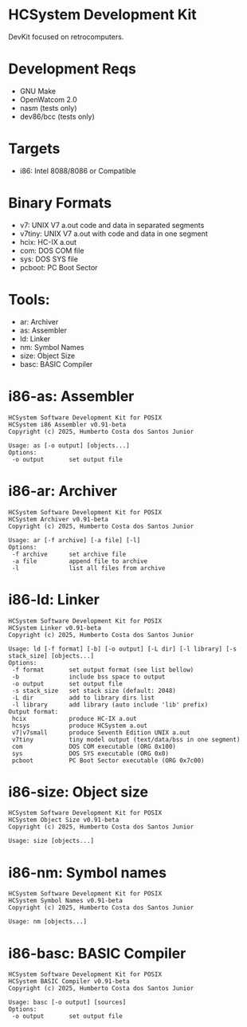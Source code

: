 # HCSystem Development Kit

DevKit focused on retrocomputers.

# Development Reqs

- GNU Make
- OpenWatcom 2.0
- nasm (tests only)
- dev86/bcc (tests only)

# Targets

- i86: Intel 8088/8086 or Compatible

# Binary Formats

- v7: UNIX V7 a.out code and data in separated segments
- v7tiny: UNIX V7 a.out with code and data in one segment
- hcix: HC-IX a.out
- com: DOS COM file
- sys: DOS SYS file
- pcboot: PC Boot Sector

# Tools:

- ar: Archiver
- as: Assembler
- ld: Linker
- nm: Symbol Names
- size: Object Size
- basc: BASIC Compiler

# i86-as: Assembler

```
HCSystem Software Development Kit for POSIX
HCSystem i86 Assembler v0.91-beta
Copyright (c) 2025, Humberto Costa dos Santos Junior

Usage: as [-o output] [objects...]
Options:
 -o output       set output file
```

# i86-ar: Archiver

```
HCSystem Software Development Kit for POSIX
HCSystem Archiver v0.91-beta
Copyright (c) 2025, Humberto Costa dos Santos Junior

Usage: ar [-f archive] [-a file] [-l]
Options:
 -f archive      set archive file
 -a file         append file to archive
 -l              list all files from archive
```

# i86-ld: Linker

```
HCSystem Software Development Kit for POSIX
HCSystem Linker v0.91-beta
Copyright (c) 2025, Humberto Costa dos Santos Junior

Usage: ld [-f format] [-b] [-o output] [-L dir] [-l library] [-s stack_size] [objects...]
Options:
 -f format       set output format (see list bellow)
 -b              include bss space to output
 -o output       set output file
 -s stack_size   set stack size (default: 2048)
 -L dir          add to library dirs list
 -l library      add library (auto include 'lib' prefix)
Output format:
 hcix            produce HC-IX a.out
 hcsys           produce HCSystem a.out
 v7|v7small      produce Seventh Edition UNIX a.out
 v7tiny          tiny model output (text/data/bss in one segment)
 com             DOS COM executable (ORG 0x100)
 sys             DOS SYS executable (ORG 0x0)
 pcboot          PC Boot Sector executable (ORG 0x7c00)
```

# i86-size: Object size

```
HCSystem Software Development Kit for POSIX
HCSystem Object Size v0.91-beta
Copyright (c) 2025, Humberto Costa dos Santos Junior

Usage: size [objects...]
```

# i86-nm: Symbol names

```
HCSystem Software Development Kit for POSIX
HCSystem Symbol Names v0.91-beta
Copyright (c) 2025, Humberto Costa dos Santos Junior

Usage: nm [objects...]
```
# i86-basc: BASIC Compiler

```
HCSystem Software Development Kit for POSIX
HCSystem BASIC Compiler v0.91-beta
Copyright (c) 2025, Humberto Costa dos Santos Junior

Usage: basc [-o output] [sources]
Options:
 -o output       set output file
```